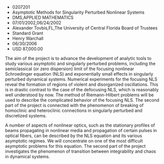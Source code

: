 
* 0207201
* Asymptotic Methods for Singularity Perturbed Nonlinear Systems
* DMS,APPLIED MATHEMATICS
* 07/01/2002,06/24/2002
* Alexander Tovbis,FL,The University of Central Florida Board of Trustees
* Standard Grant
* Henry Warchall
* 06/30/2006
* USD 87,000.00

The aim of the project is to advance the development of analytic tools to study
various asymptotic and singularly perturbed problems, including the
semiclassical (or zero dispersion) limit of the focusing nonlinear Schroedinger
equation (NLS) and exponentially small effects in singularly perturbed dynamical
systems. Numerical experiments for the focusing NLS reveal the formation of
regions of violent and disorganized oscillations. This is in drastic contrast to
the case of the defocusing NLS, which is reasonably well understood by now. The
method of Riemann-Hilbert problems will be used to describe the complicated
behavior of the focusing NLS. The second part of the project is connected with
the phenomenon of breaking of homoclinic and heteroclinic connections in
singularly perturbed and discretized systems.

A number of aspects of nonlinear optics, such as the stationary profiles of
beams propagating in nonlinear media and propagation of certain pulses in
optical fibers, can be described by the NLS equation and its various asymptotic
regimes. We will concentrate on one of the most difficult asymptotic problems
for this equation. The second part of the project investigates the phenomenon of
transition between integrability and chaos in dynamical systems.
